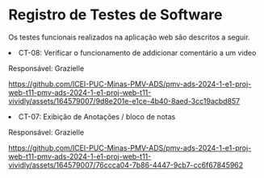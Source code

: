 # Registro de Testes de Software
Os testes funcionais realizados na aplicação web são descritos a seguir.
  <li> CT-08: Verificar o funcionamento de addicionar comentário a um video 

  Responsável: Grazielle

https://github.com/ICEI-PUC-Minas-PMV-ADS/pmv-ads-2024-1-e1-proj-web-t11-pmv-ads-2024-1-e1-proj-web-t11-vividly/assets/164579007/9d8e201e-e1ce-4b40-8aed-3cc19acbd857

 <li>CT-07: Exibição de Anotações / bloco de notas


  Responsável: Grazielle

https://github.com/ICEI-PUC-Minas-PMV-ADS/pmv-ads-2024-1-e1-proj-web-t11-pmv-ads-2024-1-e1-proj-web-t11-vividly/assets/164579007/76ccca04-7b86-4447-9cb7-cc6f67845962

